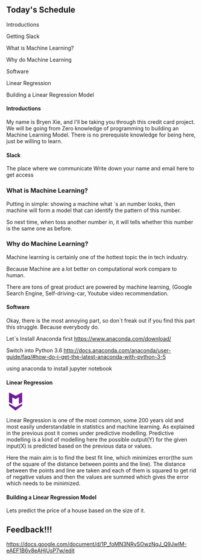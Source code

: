 ## Today's Schedule
Introductions

Getting Slack

What is Machine Learning?

Why do Machine Learning

Software

Linear Regression

Building a Linear Regression Model

#### Introductions

My name is Bryen Xie, and I'll be taking you through this credit card project. We will be going from Zero knowledge of programming to building an Machine Learning Model. There is no prerequiste knowledge for being here, just be willing to learn.

#### Slack
The place where we communicate
Write down your name and email here to get access


### What is Machine Learning?
Putting in simple: showing a machine what `s an number looks, then machine will form a model that can identify the pattern of this number.

So next time, when toss another number in, it will tells whether this number is the same one as before.


### Why do Machine Learning?
Machine learning is certainly one of the hottest topic the in tech industry.

Because Machine are a lot better on computational work compare to human.

There are tons of great product are powered by machine learning, (Google Search Engine, Self-driving-car, Youtube video recommendation.

#### Software

Okay, there is the most annoying part, so don`t freak out if you find this part this struggle. Because everybody do.

Let`s Install Anaconda first
https://www.anaconda.com/download/

Switch into Python 3.6
http://docs.anaconda.com/anaconda/user-guide/faq/#how-do-i-get-the-latest-anaconda-with-python-3-5

using anaconda to install jupyter notebook


#### Linear Regression

![alt text](https://github.com/adam-p/markdown-here/raw/master/src/common/images/icon48.png "Logo Title Text 1")

Linear Regression is one of the most common, some 200 years old and most easily understandable in statistics and machine learning. As explained in the previous post it comes under predictive modelling. Predictive modelling is a kind of modelling here the possible output(Y) for the given input(X) is predicted based on the previous data or values.

Here the main aim is to find the best fit line, which minimizes error(the sum of the square of the distance between points and the line). The distance between the points and line are taken and each of them is squared to get rid of negative values and then the values are summed which gives the error which needs to be minimized.

#### Building a Linear Regression Model

Lets predict the price of a house based on the size of it.


## Feedback!!!
https://docs.google.com/document/d/1P_foMN3NRySOwzNqJ_Q9JwIM-eAEF1B6v8eAHjUsP7w/edit
